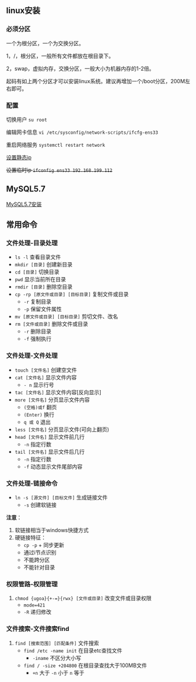 ## linux安装
### 必须分区
一个为根分区，一个为交换分区。

1，/，根分区，一般所有文件都放在根目录下。

2，swap，虚拟内存，交换分区，一般大小为机器内存的1-2倍。

起码有如上两个分区才可以安装linux系统。建议再增加一个/boot分区，200M左右即可。

### 配置
切换用户 `su root`

编辑网卡信息 `vi /etc/sysconfig/network-scripts/ifcfg-ens33`

重启网络服务 `systemctl restart network`

[设置静态ip](https://blog.csdn.net/zhaoyoulin2016/article/details/80441353)

~~设置临时ip `ifconfig ens33 192.168.199.112`~~

## MySQL5.7
[MySQL5.7安装](https://blog.csdn.net/WYA1993/article/details//88890883)

## 常用命令
### 文件处理-目录处理
- `ls -l` 查看目录文件
- `mkdir [目录]` 创建新目录
- `cd [目录]` 切换目录
- `pwd` 显示当前所在目录
- `rmdir [目录]` 删除空目录
- `cp -rp [原文件或目录] [目标目录]` 复制文件或目录
  * `-r` 复制目录
  * `-p` 保留文件属性
- `mv [原文件或目录] [目标目录]` 剪切文件、改名
- `rm [文件或目录]` 删除文件或目录
  * `-r` 删除目录
  * `-f` 强制执行

### 文件处理-文件处理
- `touch [文件名]` 创建空文件
- `cat [文件名]` 显示文件内容
  * `- n` 显示行号
- `tac [文件名]` 显示文件内容[反向显示]
- `more [文件名]` 分页显示文件内容
  * `(空格)或f` 翻页
  * `(Enter)` 换行
  * `q 或 Q` 退出
- `less [文件名]` 分页显示文件(可向上翻页)
- `head [文件名]` 显示文件前几行
  * `-n` 指定行数
- `tail [文件名]` 显示文件后几行
  * `-n` 指定行数
  * `-f` 动态显示文件尾部内容

### 文件处理-链接命令
- `ln -s [源文件] [目标文件]` 生成链接文件
  * `-s` 创建软链接

**注意**：
1. 软链接相当于windows快捷方式
2. 硬链接特征：
   * `cp -p` + 同步更新
   * 通过i节点识别
   * 不能跨分区
   * 不能针对目录

### 权限管路-权限管理
1. `chmod {ugoa}{+-=}{rwx} [文件或目录]` 改变文件或目录权限
   * `mode=421`
   * `-R` 递归修改

### 文件搜索-文件搜索find
1. `find [搜索范围] [匹配条件]` 文件搜索
   * `find /etc -name init` 在目录etc查找文件
     - `-iname` 不区分大小写
   * `find / -size +204800` 在根目录查找大于100MB文件
     - `+n` 大于 `-n` 小于 `n` 等于
   









